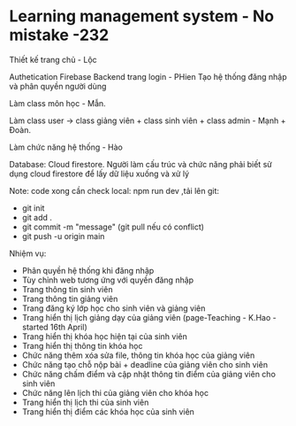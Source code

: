 # Learning management system - No mistake -232

Thiết kế trang chủ - Lộc

Authetication Firebase
Backend trang login - PHien
Tạo hệ thống đăng nhập và phân quyền người dùng

Làm class môn học - Mẫn.

Làm class user -> class giảng viên + class sinh viên + class admin - Mạnh + Đoàn.

Làm chức năng hệ thống - Hào

Database: Cloud firestore.
Người làm cấu trúc và chức năng phải biết sử dụng cloud firestore để lấy dữ liệu xuống và xử lý


Note:
code xong cần check local: npm run dev
,tải lên git:
+ git init
+ git add .
+ git commit -m "message"
  (git pull nếu có conflict)
+ git push -u origin main

Nhiệm vụ:
+ Phân quyền hệ thống khi đăng nhập
+ Tùy chỉnh web tương ứng với quyền đăng nhập
+ Trang thông tin sinh viên
+ Trang thông tin giảng viên
+ Trang đăng ký lớp học cho sinh viên và giảng viên
+ Trang hiển thị lịch giảng dạy của giảng viên (page-Teaching - K.Hao - started 16th April)
+ Trang hiển thị khóa học hiện tại của sinh viên
+ Trang hiển thị thông tin khóa học
+ Chức năng thêm xóa sửa file, thông tin khóa học của giảng viên
+ Chức năng tạo chỗ nộp bài + deadline của giảng viên cho sinh viên
+ Chức năng chấm điểm và cập nhật thông tin điểm của giảng viên cho sinh viên
+ Chức năng lên lịch thi của giảng viên cho khóa học
+ Trang hiển thị lịch thi của sinh viên
+ Trang hiển thị điểm các khóa học của sinh viên
